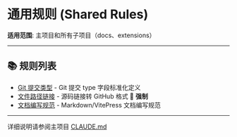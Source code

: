 # 通用规则 (Shared Rules)

**适用范围**: 主项目和所有子项目（docs、extensions）

---

## 📚 规则列表

- [Git 提交类型](/工程-工具/ai-rules/shared/git-commit-types) - Git 提交 type 字段标准化定义
- [文件路径链接](/工程-工具/ai-rules/shared/file-path-links) - 源码链接转 GitHub 格式 📜 **强制**
- [文档编写规范](/工程-工具/ai-rules/shared/doc-writing) - Markdown/VitePress 文档编写规范

---

详细说明请参阅主项目 [CLAUDE.md](https://github.com/zhaoheng666/WorldTourCasino/blob/classic_vegas/CLAUDE.md)
